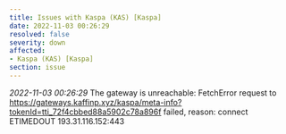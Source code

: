 ```yaml
---
title: Issues with Kaspa (KAS) [Kaspa]
date: 2022-11-03 00:26:29
resolved: false
severity: down
affected:
- Kaspa (KAS) [Kaspa]
section: issue
---
```


*2022-11-03 00:26:29* The gateway is unreachable: FetchError request to https://gateways.kaffinp.xyz/kaspa/meta-info?tokenId=tti_72f4cbbed88a5902c78a896f failed, reason: connect ETIMEDOUT 193.31.116.152:443